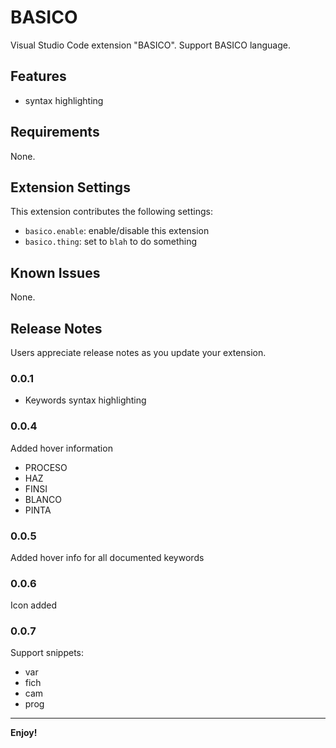 # BASICO

Visual Studio Code extension "BASICO". Support BASICO language.

## Features

- syntax highlighting

## Requirements

None.

## Extension Settings

This extension contributes the following settings:

* `basico.enable`: enable/disable this extension
* `basico.thing`: set to `blah` to do something

## Known Issues

None.

## Release Notes

Users appreciate release notes as you update your extension.

### 0.0.1

 - Keywords syntax highlighting

### 0.0.4
Added hover information
- PROCESO
- HAZ
- FINSI
- BLANCO
- PINTA

### 0.0.5
Added hover info for all documented keywords

### 0.0.6
Icon added

### 0.0.7
Support snippets:
- var
- fich
- cam
- prog

-----------------------------------------------------------------------------------------------------------

**Enjoy!**
